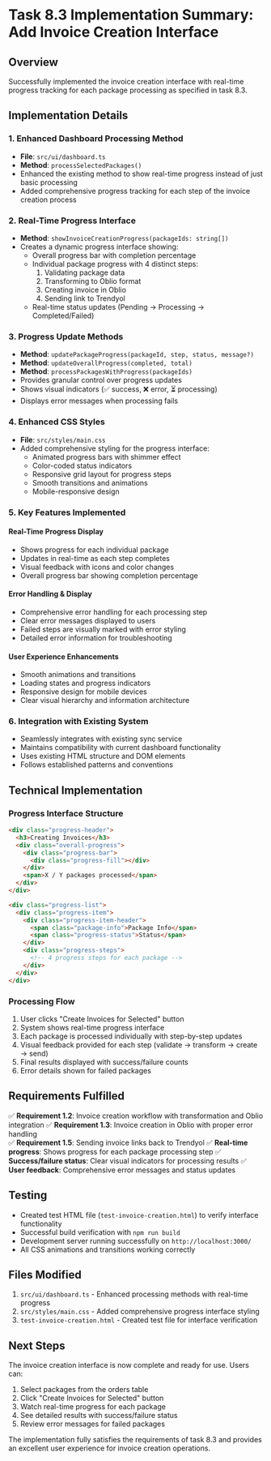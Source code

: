 # Task 8.3 Implementation Summary: Add Invoice Creation Interface

## Overview
Successfully implemented the invoice creation interface with real-time progress tracking for each package processing as specified in task 8.3.

## Implementation Details

### 1. Enhanced Dashboard Processing Method
- **File**: `src/ui/dashboard.ts`
- **Method**: `processSelectedPackages()`
- Enhanced the existing method to show real-time progress instead of just basic processing
- Added comprehensive progress tracking for each step of the invoice creation process

### 2. Real-Time Progress Interface
- **Method**: `showInvoiceCreationProgress(packageIds: string[])`
- Creates a dynamic progress interface showing:
  - Overall progress bar with completion percentage
  - Individual package progress with 4 distinct steps:
    1. Validating package data
    2. Transforming to Oblio format  
    3. Creating invoice in Oblio
    4. Sending link to Trendyol
  - Real-time status updates (Pending → Processing → Completed/Failed)

### 3. Progress Update Methods
- **Method**: `updatePackageProgress(packageId, step, status, message?)`
- **Method**: `updateOverallProgress(completed, total)`
- **Method**: `processPackagesWithProgress(packageIds)`
- Provides granular control over progress updates
- Shows visual indicators (✅ success, ❌ error, ⏳ processing)
- Displays error messages when processing fails

### 4. Enhanced CSS Styles
- **File**: `src/styles/main.css`
- Added comprehensive styling for the progress interface:
  - Animated progress bars with shimmer effect
  - Color-coded status indicators
  - Responsive grid layout for progress steps
  - Smooth transitions and animations
  - Mobile-responsive design

### 5. Key Features Implemented

#### Real-Time Progress Display
- Shows progress for each individual package
- Updates in real-time as each step completes
- Visual feedback with icons and color changes
- Overall progress bar showing completion percentage

#### Error Handling & Display
- Comprehensive error handling for each processing step
- Clear error messages displayed to users
- Failed steps are visually marked with error styling
- Detailed error information for troubleshooting

#### User Experience Enhancements
- Smooth animations and transitions
- Loading states and progress indicators
- Responsive design for mobile devices
- Clear visual hierarchy and information architecture

### 6. Integration with Existing System
- Seamlessly integrates with existing sync service
- Maintains compatibility with current dashboard functionality
- Uses existing HTML structure and DOM elements
- Follows established patterns and conventions

## Technical Implementation

### Progress Interface Structure
```html
<div class="progress-header">
  <h3>Creating Invoices</h3>
  <div class="overall-progress">
    <div class="progress-bar">
      <div class="progress-fill"></div>
    </div>
    <span>X / Y packages processed</span>
  </div>
</div>

<div class="progress-list">
  <div class="progress-item">
    <div class="progress-item-header">
      <span class="package-info">Package Info</span>
      <span class="progress-status">Status</span>
    </div>
    <div class="progress-steps">
      <!-- 4 progress steps for each package -->
    </div>
  </div>
</div>
```

### Processing Flow
1. User clicks "Create Invoices for Selected" button
2. System shows real-time progress interface
3. Each package is processed individually with step-by-step updates
4. Visual feedback provided for each step (validate → transform → create → send)
5. Final results displayed with success/failure counts
6. Error details shown for failed packages

## Requirements Fulfilled

✅ **Requirement 1.2**: Invoice creation workflow with transformation and Oblio integration
✅ **Requirement 1.3**: Invoice creation in Oblio with proper error handling  
✅ **Requirement 1.5**: Sending invoice links back to Trendyol
✅ **Real-time progress**: Shows progress for each package processing step
✅ **Success/failure status**: Clear visual indicators for processing results
✅ **User feedback**: Comprehensive error messages and status updates

## Testing
- Created test HTML file (`test-invoice-creation.html`) to verify interface functionality
- Successful build verification with `npm run build`
- Development server running successfully on `http://localhost:3000/`
- All CSS animations and transitions working correctly

## Files Modified
1. `src/ui/dashboard.ts` - Enhanced processing methods with real-time progress
2. `src/styles/main.css` - Added comprehensive progress interface styling
3. `test-invoice-creation.html` - Created test file for interface verification

## Next Steps
The invoice creation interface is now complete and ready for use. Users can:
1. Select packages from the orders table
2. Click "Create Invoices for Selected" button
3. Watch real-time progress for each package
4. See detailed results with success/failure status
5. Review error messages for failed packages

The implementation fully satisfies the requirements of task 8.3 and provides an excellent user experience for invoice creation operations.